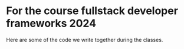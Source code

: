 # For the course fullstack developer frameworks 2024

Here are some of the code we write together during the classes.
